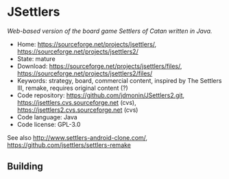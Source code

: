 # JSettlers

_Web-based version of the board game Settlers of Catan written in Java._

- Home: https://sourceforge.net/projects/jsettlers/, https://sourceforge.net/projects/jsettlers2/
- State: mature
- Download: https://sourceforge.net/projects/jsettlers/files/, https://sourceforge.net/projects/jsettlers2/files/
- Keywords: strategy, board, commercial content, inspired by The Settlers III, remake, requires original content (?)
- Code repository: https://github.com/jdmonin/JSettlers2.git, https://jsettlers.cvs.sourceforge.net (cvs), https://jsettlers2.cvs.sourceforge.net (cvs)
- Code language: Java
- Code license: GPL-3.0

See also http://www.settlers-android-clone.com/, https://github.com/jsettlers/settlers-remake

## Building

